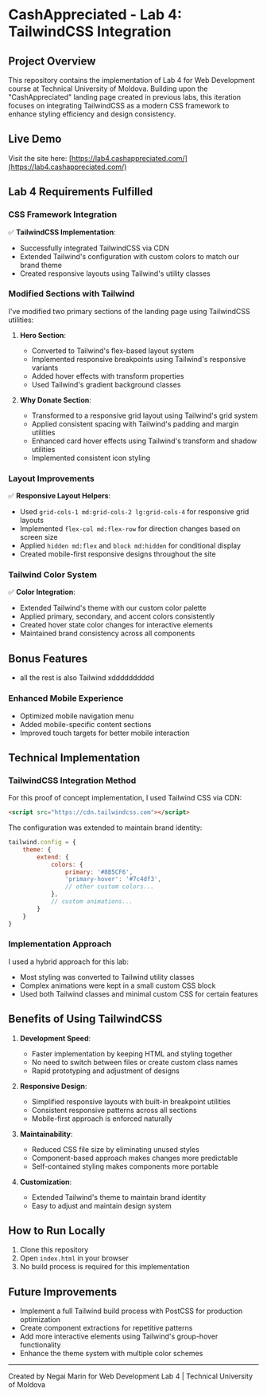 # CashAppreciated - Lab 4: TailwindCSS Integration

## Project Overview

This repository contains the implementation of Lab 4 for Web Development course at Technical University of Moldova. Building upon the "CashAppreciated" landing page created in previous labs, this iteration focuses on integrating TailwindCSS as a modern CSS framework to enhance styling efficiency and design consistency.

## Live Demo

Visit the site here: [https://lab4.cashappreciated.com/](https://lab4.cashappreciated.com/)

## Lab 4 Requirements Fulfilled

### CSS Framework Integration

✅ **TailwindCSS Implementation**: 
- Successfully integrated TailwindCSS via CDN
- Extended Tailwind's configuration with custom colors to match our brand theme
- Created responsive layouts using Tailwind's utility classes

### Modified Sections with Tailwind

I've modified two primary sections of the landing page using TailwindCSS utilities:

1. **Hero Section**:
   - Converted to Tailwind's flex-based layout system
   - Implemented responsive breakpoints using Tailwind's responsive variants
   - Added hover effects with transform properties
   - Used Tailwind's gradient background classes

2. **Why Donate Section**:
   - Transformed to a responsive grid layout using Tailwind's grid system
   - Applied consistent spacing with Tailwind's padding and margin utilities
   - Enhanced card hover effects using Tailwind's transform and shadow utilities
   - Implemented consistent icon styling

### Layout Improvements

✅ **Responsive Layout Helpers**:
- Used `grid-cols-1 md:grid-cols-2 lg:grid-cols-4` for responsive grid layouts
- Implemented `flex-col md:flex-row` for direction changes based on screen size
- Applied `hidden md:flex` and `block md:hidden` for conditional display
- Created mobile-first responsive designs throughout the site

### Tailwind Color System

✅ **Color Integration**:
- Extended Tailwind's theme with our custom color palette
- Applied primary, secondary, and accent colors consistently
- Created hover state color changes for interactive elements
- Maintained brand consistency across all components

## Bonus Features

- all the rest is also Tailwind xdddddddddd

### Enhanced Mobile Experience

- Optimized mobile navigation menu
- Added mobile-specific content sections
- Improved touch targets for better mobile interaction

## Technical Implementation

### TailwindCSS Integration Method

For this proof of concept implementation, I used Tailwind CSS via CDN:
```html
<script src="https://cdn.tailwindcss.com"></script>
```

The configuration was extended to maintain brand identity:
```javascript
tailwind.config = {
    theme: {
        extend: {
            colors: {
                primary: '#8B5CF6',
                'primary-hover': '#7c4df3',
                // other custom colors...
            },
            // custom animations...
        }
    }
}
```

### Implementation Approach

I used a hybrid approach for this lab:
- Most styling was converted to Tailwind utility classes
- Complex animations were kept in a small custom CSS block
- Used both Tailwind classes and minimal custom CSS for certain features

## Benefits of Using TailwindCSS

1. **Development Speed**:
   - Faster implementation by keeping HTML and styling together
   - No need to switch between files or create custom class names
   - Rapid prototyping and adjustment of designs

2. **Responsive Design**:
   - Simplified responsive layouts with built-in breakpoint utilities
   - Consistent responsive patterns across all sections
   - Mobile-first approach is enforced naturally

3. **Maintainability**:
   - Reduced CSS file size by eliminating unused styles
   - Component-based approach makes changes more predictable
   - Self-contained styling makes components more portable

4. **Customization**:
   - Extended Tailwind's theme to maintain brand identity
   - Easy to adjust and maintain design system

## How to Run Locally

1. Clone this repository
2. Open `index.html` in your browser
3. No build process is required for this implementation

## Future Improvements

- Implement a full Tailwind build process with PostCSS for production optimization
- Create component extractions for repetitive patterns
- Add more interactive elements using Tailwind's group-hover functionality
- Enhance the theme system with multiple color schemes

---

Created by Negai Marin for Web Development Lab 4 | Technical University of Moldova
